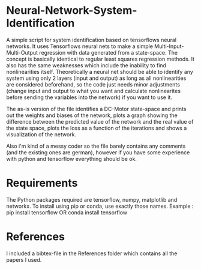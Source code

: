 # Neural-Network-System-Identification
A simple script for system identification based on tensorflows neural networks. It uses Tensorflows neural nets to make a simple Multi-Input-Multi-Output regression with data generated from a state-space. The concept is basically identical to regular least squares regression methods. It also has the same weaknesses which include the inability to find nonlinearities itself. Theoretically a neural net should be able to identify any system using only 2 layers (input and output) as long as all nonlinearities are considered beforehand, so the code just needs minor adjustments (change input and output to what you want and calculate nonlinearites before sending the variables into the network) if you want to use it.

The as-is version of the file identifies a DC-Motor state-space and prints out the weights and biases of the network, plots a graph showing the difference between the predicted value of the network and the real value of the state space, plots the loss as a function of the iterations and shows a visualization of the network.

Also i'm kind of a messy coder so the file barely contains any comments (and the existing ones are german), however if you have some experience with python and tensorflow everything should be ok.

# Requirements
The Python packages required are tensorflow, numpy, matplotlib and networkx. To install using pip or conda, use exactly those names.
Example : pip install tensorflow
OR      conda install tensorflow

# References
I included a bibtex-file in the References folder which contains all the papers I used. 
